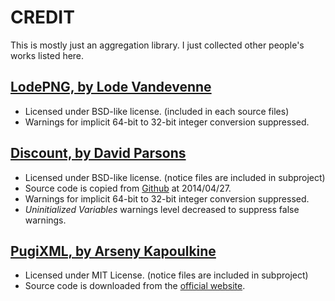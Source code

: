 CREDIT
======



This is mostly just an aggregation library.
I just collected other people's works listed here.




[LodePNG, by Lode Vandevenne](http://lodev.org/lodepng/)
--------------------------------------------------------
*	Licensed under BSD-like license. (included in each source files)
*	Warnings for implicit 64-bit to 32-bit integer conversion suppressed.
	
	
	
[Discount, by David Parsons](http://www.pell.portland.or.us/~orc/Code/discount/)
--------------------------------------------------------------------------------
*	Licensed under BSD-like license. (notice files are included in subproject)
*	Source code is copied from [Github](https://github.com/Orc/discount) at 2014/04/27.
*	Warnings for implicit 64-bit to 32-bit integer conversion suppressed.
*	*Uninitialized Variables* warnings level decreased to suppress false warnings.



[PugiXML, by Arseny Kapoulkine](http://pugixml.org)
---------------------------------------------------
*	Licensed under MIT License. (notice files are included in subproject)
*	Source code is downloaded from the [official website](http://pugixml.org/downloads/).